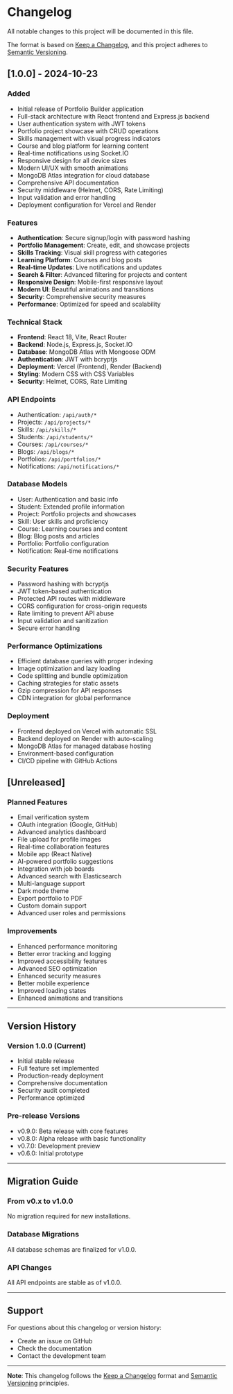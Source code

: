 # Changelog

All notable changes to this project will be documented in this file.

The format is based on [Keep a Changelog](https://keepachangelog.com/en/1.0.0/),
and this project adheres to [Semantic Versioning](https://semver.org/spec/v2.0.0.html).

## [1.0.0] - 2024-10-23

### Added
- Initial release of Portfolio Builder application
- Full-stack architecture with React frontend and Express.js backend
- User authentication system with JWT tokens
- Portfolio project showcase with CRUD operations
- Skills management with visual progress indicators
- Course and blog platform for learning content
- Real-time notifications using Socket.IO
- Responsive design for all device sizes
- Modern UI/UX with smooth animations
- MongoDB Atlas integration for cloud database
- Comprehensive API documentation
- Security middleware (Helmet, CORS, Rate Limiting)
- Input validation and error handling
- Deployment configuration for Vercel and Render

### Features
- **Authentication**: Secure signup/login with password hashing
- **Portfolio Management**: Create, edit, and showcase projects
- **Skills Tracking**: Visual skill progress with categories
- **Learning Platform**: Courses and blog posts
- **Real-time Updates**: Live notifications and updates
- **Search & Filter**: Advanced filtering for projects and content
- **Responsive Design**: Mobile-first responsive layout
- **Modern UI**: Beautiful animations and transitions
- **Security**: Comprehensive security measures
- **Performance**: Optimized for speed and scalability

### Technical Stack
- **Frontend**: React 18, Vite, React Router
- **Backend**: Node.js, Express.js, Socket.IO
- **Database**: MongoDB Atlas with Mongoose ODM
- **Authentication**: JWT with bcryptjs
- **Deployment**: Vercel (Frontend), Render (Backend)
- **Styling**: Modern CSS with CSS Variables
- **Security**: Helmet, CORS, Rate Limiting

### API Endpoints
- Authentication: `/api/auth/*`
- Projects: `/api/projects/*`
- Skills: `/api/skills/*`
- Students: `/api/students/*`
- Courses: `/api/courses/*`
- Blogs: `/api/blogs/*`
- Portfolios: `/api/portfolios/*`
- Notifications: `/api/notifications/*`

### Database Models
- User: Authentication and basic info
- Student: Extended profile information
- Project: Portfolio projects and showcases
- Skill: User skills and proficiency
- Course: Learning courses and content
- Blog: Blog posts and articles
- Portfolio: Portfolio configuration
- Notification: Real-time notifications

### Security Features
- Password hashing with bcryptjs
- JWT token-based authentication
- Protected API routes with middleware
- CORS configuration for cross-origin requests
- Rate limiting to prevent API abuse
- Input validation and sanitization
- Secure error handling

### Performance Optimizations
- Efficient database queries with proper indexing
- Image optimization and lazy loading
- Code splitting and bundle optimization
- Caching strategies for static assets
- Gzip compression for API responses
- CDN integration for global performance

### Deployment
- Frontend deployed on Vercel with automatic SSL
- Backend deployed on Render with auto-scaling
- MongoDB Atlas for managed database hosting
- Environment-based configuration
- CI/CD pipeline with GitHub Actions

## [Unreleased]

### Planned Features
- Email verification system
- OAuth integration (Google, GitHub)
- Advanced analytics dashboard
- File upload for profile images
- Real-time collaboration features
- Mobile app (React Native)
- AI-powered portfolio suggestions
- Integration with job boards
- Advanced search with Elasticsearch
- Multi-language support
- Dark mode theme
- Export portfolio to PDF
- Custom domain support
- Advanced user roles and permissions

### Improvements
- Enhanced performance monitoring
- Better error tracking and logging
- Improved accessibility features
- Advanced SEO optimization
- Enhanced security measures
- Better mobile experience
- Improved loading states
- Enhanced animations and transitions

---

## Version History

### Version 1.0.0 (Current)
- Initial stable release
- Full feature set implemented
- Production-ready deployment
- Comprehensive documentation
- Security audit completed
- Performance optimized

### Pre-release Versions
- v0.9.0: Beta release with core features
- v0.8.0: Alpha release with basic functionality
- v0.7.0: Development preview
- v0.6.0: Initial prototype

---

## Migration Guide

### From v0.x to v1.0.0
No migration required for new installations.

### Database Migrations
All database schemas are finalized for v1.0.0.

### API Changes
All API endpoints are stable as of v1.0.0.

---

## Support

For questions about this changelog or version history:
- Create an issue on GitHub
- Check the documentation
- Contact the development team

---

**Note**: This changelog follows the [Keep a Changelog](https://keepachangelog.com/) format and [Semantic Versioning](https://semver.org/) principles.